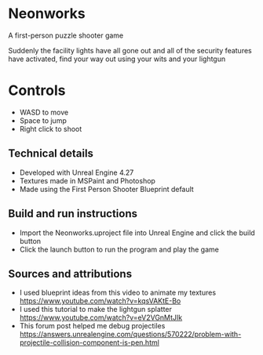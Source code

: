 # Neonworks

A first-person puzzle shooter game

Suddenly the facility lights have all gone out and all of the security features have activated, find your way out using your wits and your lightgun

# Controls

* WASD to move
* Space to jump
* Right click to shoot

## Technical details

* Developed with Unreal Engine 4.27
* Textures made in MSPaint and Photoshop
* Made using the First Person Shooter Blueprint default 

## Build and run instructions

* Import the Neonworks.uproject file into Unreal Engine and click the build button
* Click the launch button to run the program and play the game

## Sources and attributions

* I used blueprint ideas from this video to animate my textures
https://www.youtube.com/watch?v=kqsVAKtE-Bo
* I used this tutorial to make the lightgun splatter
https://www.youtube.com/watch?v=eV2VGnMtJIk
* This forum post helped me debug projectiles
https://answers.unrealengine.com/questions/570222/problem-with-projectile-collision-component-is-pen.html
